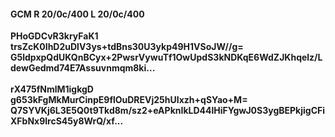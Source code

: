 #### GCM R 20/0c/400 L 20/0c/400
**PHoGDCvR3kryFaK1**<br/>**trsZcK0IhD2uDlV3ys+tdBns30U3ykp49H1VSoJW//g=**<br/>**G5ldpxpQdUKQnBCyx+2PwsrVywuTf1OwUpdS3kNDKqE6WdZJKhqelz/LdewGedmd74E7Assuvnmqm8ki...**<br/><br/>
**rX475fNmlM1igkgD**<br/>**g653kFgMkMurCinpE9flOuDREVj25hUIxzh+qSYao+M=**<br/>**Q7SYVKj6L3E5Q0t9Tkd8m/sz2+eAPknIkLD44lHiFYgwJ0S3ygBEPkjigCFiXFbNx9lrcS45y8WrQ/xf...**